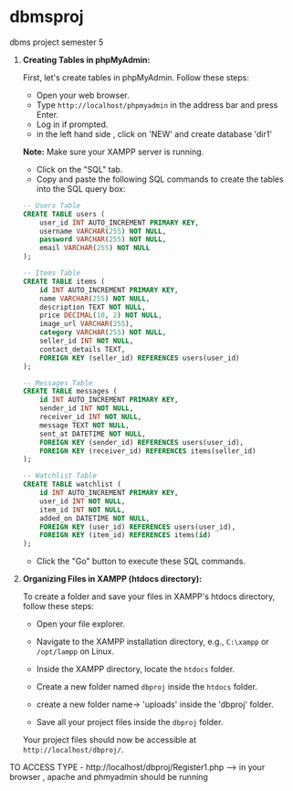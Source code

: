 # dbmsproj
dbms project semester 5



1. **Creating Tables in phpMyAdmin:**

   First, let's create tables in phpMyAdmin. Follow these steps:

   - Open your web browser.
   - Type `http://localhost/phpmyadmin` in the address bar and press Enter.
   - Log in if prompted.
   - in the left hand side ,  click on 'NEW' and create database 'dir1'

   **Note:** Make sure your XAMPP server is running.

   - Click on the "SQL" tab.
   - Copy and paste the following SQL commands to create the tables into the SQL query box:

   ```sql
   -- Users Table
   CREATE TABLE users (
       user_id INT AUTO_INCREMENT PRIMARY KEY,
       username VARCHAR(255) NOT NULL,
       password VARCHAR(255) NOT NULL,
       email VARCHAR(255) NOT NULL
   );

   -- Items Table
   CREATE TABLE items (
       id INT AUTO_INCREMENT PRIMARY KEY,
       name VARCHAR(255) NOT NULL,
       description TEXT NOT NULL,
       price DECIMAL(10, 2) NOT NULL,
       image_url VARCHAR(255),
       category VARCHAR(255) NOT NULL,
       seller_id INT NOT NULL,
       contact_details TEXT,
       FOREIGN KEY (seller_id) REFERENCES users(user_id)
   );

   -- Messages Table
   CREATE TABLE messages (
       id INT AUTO_INCREMENT PRIMARY KEY,
       sender_id INT NOT NULL,
       receiver_id INT NOT NULL,
       message TEXT NOT NULL,
       sent_at DATETIME NOT NULL,
       FOREIGN KEY (sender_id) REFERENCES users(user_id),
       FOREIGN KEY (receiver_id) REFERENCES items(seller_id)
   );

   -- Watchlist Table
   CREATE TABLE watchlist (
       id INT AUTO_INCREMENT PRIMARY KEY,
       user_id INT NOT NULL,
       item_id INT NOT NULL,
       added_on DATETIME NOT NULL,
       FOREIGN KEY (user_id) REFERENCES users(user_id),
       FOREIGN KEY (item_id) REFERENCES items(id)
   );
   ```

   - Click the "Go" button to execute these SQL commands.

2. **Organizing Files in XAMPP (htdocs directory):**

   To create a folder and save your files in XAMPP's htdocs directory, follow these steps:

   - Open your file explorer.

   - Navigate to the XAMPP installation directory, e.g., `C:\xampp` or `/opt/lampp` on Linux.

   - Inside the XAMPP directory, locate the `htdocs` folder.

   - Create a new folder named `dbproj` inside the `htdocs` folder.
   - create a new folder name-> 'uploads' inside the 'dbproj' folder.


   - Save all your project files inside the `dbproj` folder.

   Your project files should now be accessible at `http://localhost/dbproj/`.


TO ACCESS TYPE - http://localhost/dbproj/Register1.php      -->  in your browser  , apache and phmyadmin should be running
